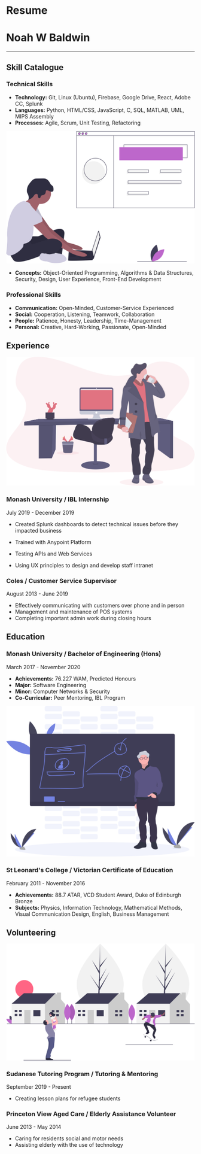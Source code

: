 # Resume

# Noah W Baldwin

---

## Skill Catalogue

### Technical Skills

- **Technology:** Git, Linux (Ubuntu), Firebase, Google Drive, React, Adobe CC, Splunk
- **Languages:** Python, HTML/CSS, JavaScript, C, SQL, MATLAB, UML, MIPS Assembly
- **Processes:** Agile, Scrum, Unit Testing, Refactoring

![](undraw_web_developer_p3e5-55a4c1d7-a862-456c-b785-086dc62ce876.svg)

- **Concepts:** Object-Oriented Programming, Algorithms & Data Structures, Security, Design, User Experience, Front-End Development

### Professional Skills

- **Communication:** Open-Minded, Customer-Service Experienced
- **Social:** Cooperation, Listening, Teamwork, Collaboration
- **People:** Patience, Honesty, Leadership, Time-Management
- **Personal:** Creative, Hard-Working, Passionate, Open-Minded

## Experience

![](undraw_quitting_time_dm8t-0712c76b-22dd-4bf9-a3cc-eb4a51d4a99c.svg)

### **Monash University /** IBL Internship

July 2019 - December 2019

- Created Splunk dashboards to detect technical issues before they impacted business
- Trained with Anypoint Platform
- Testing APIs and Web Services

- Using UX principles to design and develop staff intranet

### **Coles /** Customer Service Supervisor

August 2013 - June 2019

- Effectively communicating with customers over phone and in person
- Management and maintenance of POS systems
- Completing important admin work during closing hours

## Education

### **Monash University /** Bachelor of Engineering (Hons)

March 2017 - November 2020

- **Achievements:** 76.227 WAM, Predicted Honours
- **Major:** Software Engineering
- **Minor:** Computer Networks & Security
- **Co-Curricular:** Peer Mentoring, IBL Program

![](undraw_teaching_f1cm-b245f130-7891-42b8-be14-7b88c04f9bdd.svg)

### **St Leonard's College /** Victorian Certificate of Education

February 2011 - November 2016

- **Achievements:** 88.7 ATAR, VCD Student Award, Duke of Edinburgh Bronze
- **Subjects:** Physics, Information Technology, Mathematical Methods, Visual Communication Design, English, Business Management

## Volunteering

![](undraw_suburbs_8b83-3a1128e5-0589-4106-ab61-b1008a79aa9d.svg)

### **Sudanese Tutoring Program /** Tutoring & Mentoring

September 2019 - Present

- Creating lesson plans for refugee students

### **Princeton View Aged Care /** Elderly Assistance Volunteer

June 2013 - May 2014

- Caring for residents social and motor needs
- Assisting elderly with the use of technology

